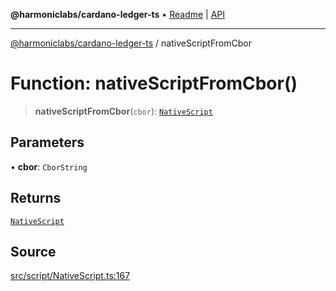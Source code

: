 **@harmoniclabs/cardano-ledger-ts** • [Readme](../Introduction) \| [API](../globals)

***

[@harmoniclabs/cardano-ledger-ts](../Introduction) / nativeScriptFromCbor

# Function: nativeScriptFromCbor()

> **nativeScriptFromCbor**(`cbor`): [`NativeScript`](../type-aliases/NativeScript)

## Parameters

• **cbor**: `CborString`

## Returns

[`NativeScript`](../type-aliases/NativeScript)

## Source

[src/script/NativeScript.ts:167](https://github.com/HarmonicLabs/cardano-ledger-ts/blob/d1659b0/src/script/NativeScript.ts#L167)
